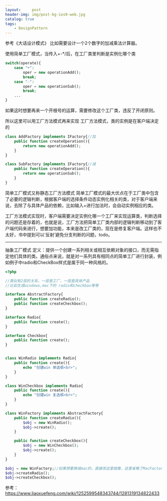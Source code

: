 ```yaml
---
layout:     post
header-img: img/post-bg-ios9-web.jpg
catalog: true
tags:
    - DesignPattern
---
```

参考《大话设计模式》
比如需要设计一个2个数字的加减乘法计算器。

使用简单工厂模式，当传入+-*/后，在工厂类里判断是实例化哪个类
```php
switch(operate){
	case "+":
		oper = new operationAdd();
	    break;	
	case "-":
		oper = new operationSub();
	    break;
    ...
}
```
如果这时想要再来一个开根号的运算，需要修改这个工厂类，违反了开闭原则。


所以这里可以用工厂方法模式再来实现
工厂方法模式，类的实例是在客户端决定的
```php
class AddFactory implements IFactory{//加
	public function createOperation(){
		return new operationAdd();
	}
}

class SubFactory implements IFactory{//减
	public function createOperation(){
		return new operationSub();
	}
}
```

简单工厂模式又称静态工厂方法模式
简单工厂模式的最大优点在于工厂类中包含了必要的逻辑判断，根据客户端的选择条件动态实例化相关的类，对于客户端来说，去除了与具体产品的依赖，比如输入+进行加法时，会自动实例相应的类。

工厂方法模式实现时，客户端需要决定实例化哪一个工厂来实现运算类，判断选择的问题还是存着的，也就是说，工厂方法把简单工厂类内部的逻辑判断移动到了客户端代码来进行，想要加功能，本来是改工厂类的，现在是修复客户端。这样也不太好，书中提到可以‘反射’避免分支判断的问题，todo。


----------------------

抽象工厂模式
定义：提供一个创建一系列相关或相互依赖对象的接口，而无需指定他们具体的类。通俗点来说，就是对一系列具有相同点的简单工厂进行封装，例如例子中radio和CheckBox样式是属于同一种风格的。

```php
<?php

//类似有2层的关系，一层是工厂，一层是具体产品
//比如生成windows,mac下的 radio和checkbox等等

interface AbstractFactory{
	public function createRadio();
	public function createCheckbox();
}

interface Radio{
	public function create();
}

interface Checkbox{
	public function create();
}


class WinRadio implements Radio{
    public function create(){
        echo "创建win 单选框<br>";
    }
}

class WinCheckbox implements Radio{
    public function create(){
        echo "创建win 复选框<br>";
    }
}

class WinFactory implements AbstractFactory{
    public function createRadio(){
        $obj = new WinRadio();
        $obj->create();
    }

    public function createCheckbox(){
        $obj = new WinCheckbox();
        $obj->create();
    }
}

$obj = new WinFactory;//如果想要换成mac的，直接改这里就像，这里省略了MacFactory的类
$obj->createRadio();
$obj->createCheckbox();
```
参考：https://www.liaoxuefeng.com/wiki/1252599548343744/1281319134822433
